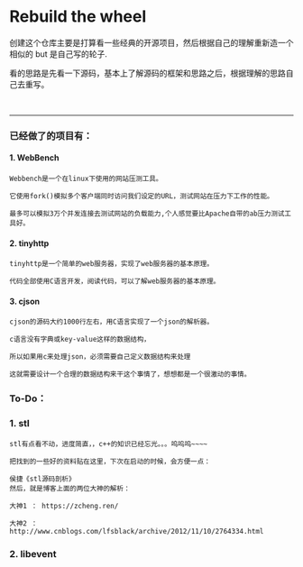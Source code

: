 ﻿# Rebuild the wheel

创建这个仓库主要是打算看一些经典的开源项目，然后根据自己的理解重新造一个相似的 but 是自己写的轮子.

看的思路是先看一下源码，基本上了解源码的框架和思路之后，根据理解的思路自己去重写。

<br/>

***

### 已经做了的项目有：

#### 1. WebBench

    Webbench是一个在linux下使用的网站压测工具。
    
    它使用fork()模拟多个客户端同时访问我们设定的URL，测试网站在压力下工作的性能。
    
    最多可以模拟3万个并发连接去测试网站的负载能力,个人感觉要比Apache自带的ab压力测试工具好。

#### 2. tinyhttp

    tinyhttp是一个简单的web服务器，实现了web服务器的基本原理。
    
    代码全部使用C语言开发，阅读代码，可以了解web服务器的基本原理。

#### 3. cjson

    cjson的源码大约1000行左右，用C语言实现了一个json的解析器。
    
    c语言没有字典或key-value这样的数据结构，
    
    所以如果用c来处理json，必须需要自己定义数据结构来处理

    这就需要设计一个合理的数据结构来干这个事情了，想想都是一个很激动的事情。

### To-Do：

### 1. stl

    stl有点看不动，进度简直，，c++的知识已经忘光。。。呜呜呜~~~~
    
    把找到的一些好的资料贴在这里，下次在启动的时候，会方便一点：

    侯捷《stl源码剖析》
    然后，就是博客上面的两位大神的解析：

    大神1 ： https://zcheng.ren/
    
    大神2 ： http://www.cnblogs.com/lfsblack/archive/2012/11/10/2764334.html


### 2. libevent